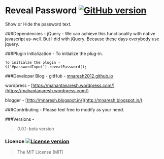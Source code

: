 # Reveal Password  [![GitHub version](http://img.shields.io/badge/version-0.0.1-brightgreen.svg)]()
Show or Hide the password text.

###Dependencies - 
jQuery - 
We can achieve this functionality with native javascript as-well. But I did with jQuery.
Because these days everybody use jquery.

###Plugin Initialization -
To initialize the plug-in.
```
To initialze the plugin -
$('#passwordInput').revealPassword();
```
###Developer Blog -
gitHub -  <a href="http://mnaresh2012.github.io/index.html" target="_blank">mnaresh2012.github.io</a>

wordpress - [https://mahantanaresh.wordpress.com/](https://mahantanaresh.wordpress.com/)

blogger - [http://mnaresh.blogspot.in/](http://mnaresh.blogspot.in/)

###Contributing -
Please feel free to modify as your need.

###Versions -
> 0.0.1: beta version

### Licence [![License version](http://img.shields.io/badge/License-MIT-red.svg)]()
> The MIT License (MIT)

